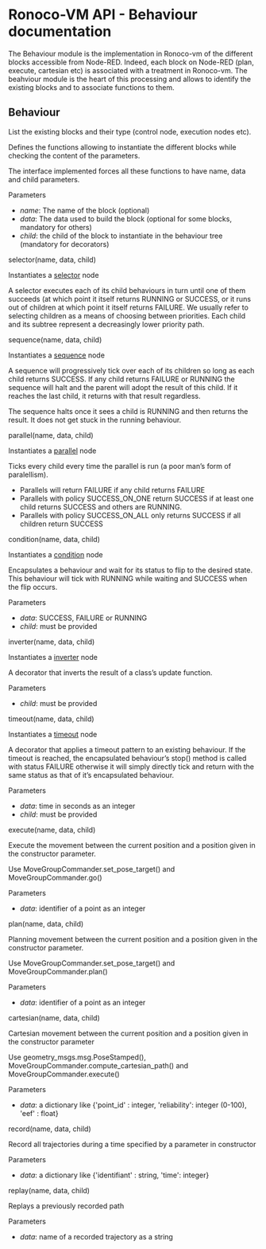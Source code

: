 # Ronoco-VM API - Behaviour documentation

The Behaviour module is the implementation in Ronoco-vm of the different blocks accessible from Node-RED. Indeed, each block on Node-RED (plan, execute, cartesian etc) is associated with a treatment in Ronoco-vm. The beahviour module is the heart of this processing and allows to identify the existing blocks and to associate functions to them.

##  <class> Behaviour </class>
List the existing blocks and their type (control node, execution nodes etc).

Defines the functions allowing to instantiate the different blocks while checking the content of the parameters.

The interface implemented forces all these functions to have name, data and child parameters.

<member> Parameters </member>

- *name*: The name of the block (optional)
- *data*: The data used to build the block (optional for some blocks, mandatory for others)
- *child*: the child of the block to instantiate in the behaviour tree (mandatory for decorators)

<method> selector(name, data, child) </method>

Instantiates a [selector](https://py-trees.readthedocs.io/en/release-0.7.x/composites.html#selector) node

A selector executes each of its child behaviours in turn until one of them succeeds (at which point it itself returns RUNNING or SUCCESS, or it runs out of children at which point it itself returns FAILURE. We usually refer to selecting children as a means of choosing between priorities. Each child and its subtree represent a decreasingly lower priority path.

<method> sequence(name, data, child) </method>

Instantiates a [sequence](https://py-trees.readthedocs.io/en/release-0.7.x/composites.html#sequence) node

A sequence will progressively tick over each of its children so long as each child returns SUCCESS. If any child returns FAILURE or RUNNING the sequence will halt and the parent will adopt the result of this child. If it reaches the last child, it returns with that result regardless.

The sequence halts once it sees a child is RUNNING and then returns the result. It does not get stuck in the running behaviour.

<method> parallel(name, data, child) </method>

Instantiates a [parallel](https://py-trees.readthedocs.io/en/release-0.7.x/composites.html#parallel) node

Ticks every child every time the parallel is run (a poor man’s form of paralellism).

- Parallels will return FAILURE if any child returns FAILURE
- Parallels with policy SUCCESS_ON_ONE return SUCCESS if at least one child returns SUCCESS and others are RUNNING.
- Parallels with policy SUCCESS_ON_ALL only returns SUCCESS if all children return SUCCESS

<method> condition(name, data, child) </method>

Instantiates a [condition](https://py-trees.readthedocs.io/en/release-0.7.x/modules.html#py_trees.decorators.Condition) node

Encapsulates a behaviour and wait for its status to flip to the desired state. This behaviour will tick with RUNNING while waiting and SUCCESS when the flip occurs.

<member> Parameters </member>

- *data*: SUCCESS, FAILURE or RUNNING
- *child*: must be provided

<method> inverter(name, data, child) </method>

Instantiates a [inverter](https://py-trees.readthedocs.io/en/release-0.7.x/modules.html#py_trees.decorators.Inverter) node

A decorator that inverts the result of a class’s update function.

<member> Parameters </member>

- *child*: must be provided

<method> timeout(name, data, child) </method>

Instantiates a [timeout](https://py-trees.readthedocs.io/en/release-0.7.x/modules.html#py_trees.decorators.Timeout) node

A decorator that applies a timeout pattern to an existing behaviour. If the timeout is reached, the encapsulated behaviour’s stop() method is called with status FAILURE otherwise it will simply directly tick and return with the same status as that of it’s encapsulated behaviour.

<member> Parameters </member>

- *data*: time in seconds as an integer
- *child*: must be provided

<method> execute(name, data, child) </method>

Execute the movement between the current position and a position given in the constructor parameter.

Use MoveGroupCommander.set_pose_target() and MoveGroupCommander.go()

<member> Parameters </member>

- *data*: identifier of a point as an integer

<method> plan(name, data, child) </method>

Planning movement between the current position and a position given in the constructor parameter.

Use MoveGroupCommander.set_pose_target() and MoveGroupCommander.plan()

<member> Parameters </member>

- *data*: identifier of a point as an integer

<method> cartesian(name, data, child) </method>

Cartesian movement between the current position and a position given in the constructor parameter

Use geometry_msgs.msg.PoseStamped(), MoveGroupCommander.compute_cartesian_path() and MoveGroupCommander.execute()

<member> Parameters </member>

- *data*: a dictionary like {'point_id' : integer, 'reliability': integer (0-100), 'eef' : float}

<method> record(name, data, child) </method>

Record all trajectories during a time specified by a parameter in constructor

<member> Parameters </member>

- *data*: a dictionary like {'identifiant' : string, 'time': integer}

<method> replay(name, data, child) </method>

Replays a previously recorded path

<member> Parameters </member>

- *data*: name of a recorded trajectory as a string